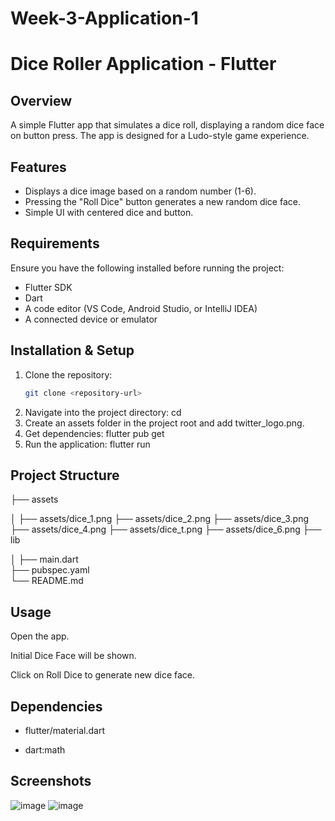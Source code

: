 # Week-3-Application-1

# Dice Roller Application - Flutter

## Overview
A simple Flutter app that simulates a dice roll, displaying a random dice face on button press. The app is designed for a Ludo-style game experience.

## Features
- Displays a dice image based on a random number (1-6).
- Pressing the "Roll Dice" button generates a new random dice face.
- Simple UI with centered dice and button.


## Requirements
Ensure you have the following installed before running the project:
- Flutter SDK  
- Dart  
- A code editor (VS Code, Android Studio, or IntelliJ IDEA)  
- A connected device or emulator  

## Installation & Setup
1. Clone the repository:  
   ```sh
   git clone <repository-url>
2. Navigate into the project directory:
   cd <project-folder>
3. Create an assets folder in the project root and add twitter_logo.png.
4. Get dependencies:
   flutter pub get
5. Run the application:
   flutter run

## Project Structure
├── assets

│   ├── assets/dice_1.png 
    ├── assets/dice_2.png 
    ├── assets/dice_3.png 
    ├── assets/dice_4.png 
    ├── assets/dice_t.png 
    ├── assets/dice_6.png 
├── lib

│   ├── main.dart        
├── pubspec.yaml         
└── README.md            

## Usage
Open the app.

Initial Dice Face will be shown.

Click on Roll Dice to generate new dice face.


## Dependencies
- flutter/material.dart

- dart:math

## Screenshots
![image](https://github.com/user-attachments/assets/e6f76707-ee70-453b-bacf-6b5268472132)
![image](https://github.com/user-attachments/assets/83e77f39-62f8-4df8-a759-9c774b31fdd3)

